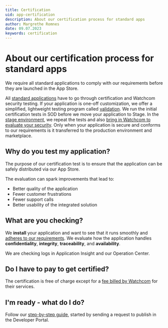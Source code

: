 ```yaml
---
title: Certification
uid: app-certification
description: About our certification process for standard apps
author: Margrethe Romnes
date: 09.07.2023
keywords: certification
---
```


# About our certification process for standard apps

We require all standard applications to comply with our requirements before they are launched in the App Store.

All [standard applications][3] have to go through certification and Watchcom security testing. If your application is one-off customization, we offer a simplified, lightweight testing program called [validation][2]. We run the initial certification tests in SOD before we move your application to Stage. In the [stage environment][1], we repeat the tests and also [bring in Watchcom to evaluate your security][8]. Only when your application is secure and conforms to our requirements is it transferred to the production environment and marketplace.

## Why do you test my application?

The purpose of our certification test is to ensure that the application can be safely distributed via our App Store.

The evaluation can spark improvements that lead to:

* Better quality of the application
* Fewer customer frustrations
* Fewer support calls
* Better usability of the integrated solution

## What are you checking?

We **install** your application and want to see that it runs smoothly and [adheres to our requirements][5]. We evaluate how the application handles **confidentiality**, **integrity**, **traceability**, and **availability**.

We are checking logs in Application Insight and our Operation Center.

## Do I have to pay to get certified?

The certification is free of charge except for a [fee billed by Watchcom][7] for their services.

## I'm ready - what do I do?

Follow our [step-by-step guide][6], started by sending a request to publish in the Developer Portal.

<!-- Referenced links -->
[1]: ../../getting-started/app-envir.md
[2]: ../../custom-app/index.md#validate
[3]: ../index.md
[5]: ../requirements/index.md
[6]: certify-app.md
[7]: initial-watchcom-eval.md#does-it-cost-anything
[8]: initial-watchcom-eval.md
